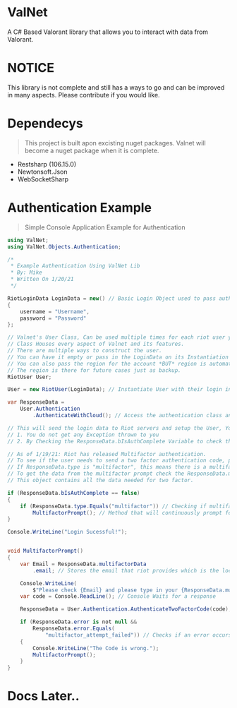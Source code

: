 # ValNet
A C# Based Valorant library that allows you to interact with data from Valorant.

# NOTICE
This library is not complete and still has a ways to go and can be improved in many aspects. Please contribute if you would like.

# Dependecys
> This project is built apon excisting nuget packages. Valnet will become a nuget package when it is complete.

- Restsharp (106.15.0)
- Newtonsoft.Json
- WebSocketSharp


# Authentication Example

> Simple Console Application Example for Authentication

```csharp
using ValNet;
using ValNet.Objects.Authentication;

/*
 * Example Authentication Using ValNet Lib
 * By: Mike
 * Written On 1/20/21
 */

RiotLoginData LoginData = new() // Basic Login Object used to pass authentication data to riot servers.
{
    username = "Username",
    password = "Password"
};

// Valnet's User Class, Can be used multiple times for each riot user you want to actively login to.
// Class Houses every aspect of Valnet and its features.
// There are multiple ways to construct the user.
// You can have it empty or pass in the LoginData on its Instantiation
// You can also pass the region for the account *BUT* region is automatically gotten when authenticating.
// The region is there for future cases just as backup.
RiotUser User;

User = new RiotUser(LoginData); // Instantiate User with their login information

var ResponseData =
    User.Authentication
        .AuthenticateWithCloud(); // Access the authentication class and login with cloud to use login data. Store the Response.

// This will send the login data to Riot servers and setup the User, You can check if everything went well if
// 1. You do not get any Exception thrown to you
// 2. By Checking the ResponseData.bIsAuthComplete Variable to check the status. If True you are good to go.

// As of 1/19/21: Riot has released Multifactor authentication. 
// To see if the user needs to send a two factor authentication code, please check the response data.
// If ResponseData.type is "multifactor", this means there is a multifactor code required.
// To get the data from the multifactor prompt check the ResponseData.multifactorData object.
// This object contains all the data needed for two factor.

if (ResponseData.bIsAuthComplete == false)
{
    if (ResponseData.type.Equals("multifactor")) // Checking if multifactor is needed.
        MultifactorPrompt(); // Method that will continuously prompt for the second code.
}

Console.WriteLine("Login Sucessful!");


void MultifactorPrompt()
{
    var Email = ResponseData.multifactorData
        .email; // Stores the email that riot provides which is the location the code is sent to.

    Console.WriteLine(
        $"Please check {Email} and please type in your {ResponseData.multifactorData.multiFactorCodeLength} digit code. ");
    var code = Console.ReadLine(); // Console Waits for a response

    ResponseData = User.Authentication.AuthenticateTwoFactorCode(code); // Sends the code to riot servers.

    if (ResponseData.error is not null &&
        ResponseData.error.Equals(
            "multifactor_attempt_failed")) // Checks if an error occurs, and if the error is showing that the wrong code was entered.
    {
        Console.WriteLine("The Code is wrong.");
        MultifactorPrompt();
    }
}


```

# Docs Later..

